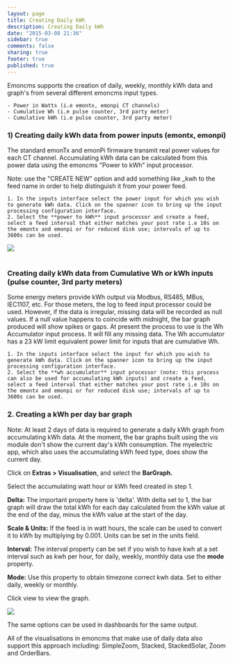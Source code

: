 ```yaml
---
layout: page
title: Creating Daily kWh
description: Creating Daily kWh
date: "2015-03-08 21:36"
sidebar: true
comments: false
sharing: true
footer: true
published: true
---
```


Emoncms supports the creation of daily, weekly, monthly kWh data and graph's from several different emoncms input types.

    - Power in Watts (i.e emontx, emonpi CT channels)
    - Cumulative Wh (i.e pulse counter, 3rd party meter)
    - Cumulative kWh (i.e pulse counter, 3rd party meter)

### 1) Creating daily kWh data from power inputs (emontx, emonpi)

The standard emonTx and emonPi firmware transmit real power values for each CT channel. Accumulating kWh data can be calculated from this power data using the emoncms "Power to kWh" input processor.

Note: use the "CREATE NEW" option and add something like _kwh to the feed name in order to help distinguish it from your power feed.

    1. In the inputs interface select the power input for which you wish to generate kWh data. Click on the spanner icon to bring up the input processing configuration interface.
    2. Select the **power to kWh** input processor and create a feed, select a feed interval that either matches your post rate i.e 10s on the emontx and emonpi or for reduced disk use; intervals of up to 3600s can be used.

<img src="https://emoncms.org/Modules/site/inputprocessing.png" /><br><br>

### Creating daily kWh data from Cumulative Wh or kWh inputs (pulse counter, 3rd party meters)

Some energy meters provide kWh output via Modbus, RS485, MBus, IEC1107, etc. For those meters, the log to feed input processor could be used. However, if the data is irregular, missing data will be recorded as null values. If a null value happens to coincide with midnight, the bar graph produced will show spikes or gaps. At present the process to use is the Wh Accumulator input process. It will fill any missing data. The Wh accumulator has a 23 kW limit equivalent power limit for inputs that are cumulative Wh.

    1. In the inputs interface select the input for which you wish to generate kWh data. Click on the spanner icon to bring up the input processing configuration interface.
    2. Select the **wh accumulator** input processor (note: this process can also be used for accumulating kWh inputs) and create a feed, select a feed interval that either matches your post rate i.e 10s on the emontx and emonpi or for reduced disk use; intervals of up to 3600s can be used.

### 2. Creating a kWh per day bar graph

Note: At least 2 days of data is required to generate a daily kWh graph from accumulating kWh data. At the moment, the bar graphs built using the vis module don't show the current day's kWh consumption. The myelectric app, which also uses the accumulating kWh feed type, does show the current day.

Click on **Extras > Visualisation**, and select the **BarGraph.**

Select the accumulating watt hour or kWh feed created in step 1.

**Delta:** The important property here is 'delta'. With delta set to 1, the bar graph will draw the total kWh for each day calculated from the kWh value at the end of the day, minus the kWh value at the start of the day.

**Scale & Units:** If the feed is in watt hours, the scale can be used to convert it to kWh by multiplying by 0.001. Units can be set in the units field.

**Interval:** The interval property can be set if you wish to have kwh at a set interval such as kwh per hour, for daily, weekly, monthly data use the **mode** property.

**Mode:** Use this property to obtain timezone correct kwh data. Set to either daily, weekly or monthly.

Click view to view the graph.

<img src="https://emoncms.org/Modules/site/dailykwh.png" />

The same options can be used in dashboards for the same output.

All of the visualisations in emoncms that make use of daily data also support this approach including: SimpleZoom, Stacked, StackedSolar, Zoom and OrderBars.
